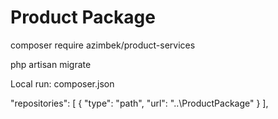# Product Package

composer require azimbek/product-services

php artisan migrate


Local run: composer.json

   "repositories": [
        {
            "type": "path",
            "url": "..\\ProductPackage"
        }
    ],
